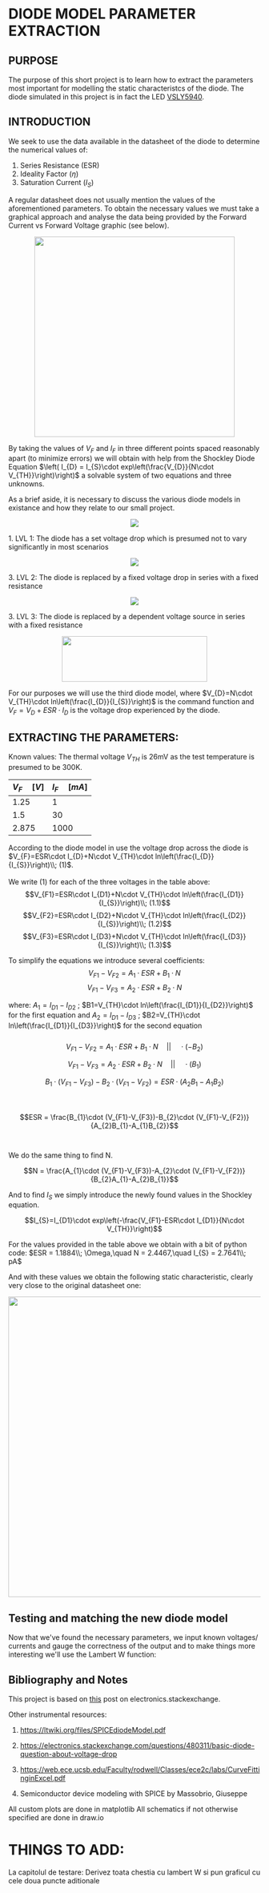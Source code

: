 # DIODE MODEL PARAMETER EXTRACTION
## PURPOSE
The purpose of this short project is to learn how to extract the parameters most important for modelling the static characteristcs of the diode.
The diode simulated in this project is in fact the LED [VSLY5940](https://www.vishay.com/docs/84240/vsly5940.pdf).
## INTRODUCTION
We seek to use the data available in the datasheet of the diode to determine the numerical values of:
1. Series Resistance (ESR)
2. Ideality Factor ($\eta$)
3. Saturation Current ($I_{S}$)

A regular datasheet does not usually mention the values of the aforementioned parameters. To obtain the necessary values we must take a graphical approach and analyse the data being provided by the Forward Current vs Forward Voltage graphic (see below).
<p align="center">
<img src="https://user-images.githubusercontent.com/127757267/232343543-f7283861-69a8-41be-b0f5-b377fe8b1c5a.png" width="400" height="400" />
</p>



By taking the values of $V_{F}$ and $I_{F}$ in three different points spaced reasonably apart (to minimize errors) we will obtain with help from the Shockley Diode Equation $\left( I_{D} = I_{S}\cdot exp\left(\frac{V_{D}}{N\cdot V_{TH}}\right)\right)$ a solvable system of two equations and three unknowns.

As a brief aside, it is necessary to discuss the various diode models in existance and how they relate to our small project.
<p align="center">
  <img src="https://user-images.githubusercontent.com/127757267/232345998-da2d026d-b055-4da6-98bb-db2576a8db06.png" />
</p>
1. LVL 1: The diode has a set voltage drop which is presumed not to vary significantly in most scenarios
<p align="center">
  <img src="https://user-images.githubusercontent.com/127757267/232345634-fc61e80c-bbc5-488c-9ed4-62b5f34587e7.png" />
</p>
3. LVL 2: The diode is replaced by a fixed voltage drop in series with a fixed resistance 
<p align="center">
  <img src="https://user-images.githubusercontent.com/127757267/232345529-a4ecc151-9b80-482a-82ca-bcdc2f1a24bd.png" />
</p>
3. LVL 3: The diode is replaced by a dependent voltage source in series with a fixed resistance
<p align="center">
<img src="https://user-images.githubusercontent.com/127757267/232333208-b7d00b4a-22c4-4c32-a231-d9e6f69350a3.png" width="290" height="91" />
</p>

For our purposes we will use the third diode model, where $V_{D}=N\cdot V_{TH}\cdot ln\left(\frac{I_{D}}{I_{S}}\right)$ is the command function and $V_{F}=V_{D}+ESR\cdot I_{D}$ is the voltage drop experienced by the diode.




## EXTRACTING THE PARAMETERS:
Known values: The thermal voltage $V_{TH}$ is 26mV as the test temperature is presumed to be 300K.

| $V_{F}\quad[V]$  | $I_{F}\quad[mA]$ | 
| ------------- | ------------- | 
| 1.25|1 |
| 1.5|30 |
| 2.875| 1000|

According to the diode model in use the voltage drop across the diode is $V_{F}=ESR\cdot I_{D}+N\cdot V_{TH}\cdot ln\left(\frac{I_{D}}{I_{S}}\right)\\; (1)$.
<br></br>
We write (1) for each of the three voltages in the table above:
$$V_{F1}=ESR\cdot I_{D1}+N\cdot V_{TH}\cdot ln\left(\frac{I_{D1}}{I_{S}}\right)\\; (1.1)$$
$$V_{F2}=ESR\cdot I_{D2}+N\cdot V_{TH}\cdot ln\left(\frac{I_{D2}}{I_{S}}\right)\\; (1.2)$$
$$V_{F3}=ESR\cdot I_{D3}+N\cdot V_{TH}\cdot ln\left(\frac{I_{D3}}{I_{S}}\right)\\; (1.3)$$

To simplify the equations we introduce several coefficients:
$$V_{F1}-V_{F2}=A_{1}\cdot ESR+B_{1}\cdot N$$
$$V_{F1}-V_{F3}=A_{2}\cdot ESR+B_{2}\cdot N$$

where: $A_{1}=I_{D1}-I_{D2}$ ; $B1=V_{TH}\cdot ln\left(\frac{I_{D1}}{I_{D2}}\right)$ for the first equation and $A_{2}=I_{D1}-I_{D3}$ ; $B2=V_{TH}\cdot ln\left(\frac{I_{D1}}{I_{D3}}\right)$ for the second equation
<br></br>
$$V_{F1}-V_{F2}=A_{1}\cdot ESR+B_{1}\cdot N\quad ||\quad \cdot (-B_{2})$$

$$V_{F1}-V_{F3}=A_{2}\cdot ESR+B_{2}\cdot N\quad ||\quad \cdot (B_{1})$$

$$B_{1}\cdot (V_{F1}-V_{F3})-B_{2}\cdot (V_{F1}-V_{F2})=ESR\cdot (A_{2}B_{1}-A_{1}B_{2})$$
<br></br>
$$ESR = \frac{B_{1}\cdot (V_{F1}-V_{F3})-B_{2}\cdot (V_{F1}-V_{F2})}{A_{2}B_{1}-A_{1}B_{2}}$$
<br></br>
We do the same thing to find N.

$$N = \frac{A_{1}\cdot (V_{F1}-V_{F3})-A_{2}\cdot (V_{F1}-V_{F2})}{B_{2}A_{1}-A_{2}B_{1}}$$

And to find $I_{S}$ we simply introduce the newly found values in the Shockley equation.

$$I_{S}=I_{D1}\cdot exp\left(-\frac{V_{F1}-ESR\cdot I_{D1}}{N\cdot V_{TH}}\right)$$

For the values provided in the table above we obtain with a bit of python code:
$ESR = 1.1884\\; \Omega,\quad N = 2.4467,\quad I_{S} = 2.7641\\; pA$

And with these values we obtain the following static characteristic, clearly very close to the original datasheet one:
<p align="center">
<img src="https://user-images.githubusercontent.com/127757267/232346258-3a94c56b-c2c9-4171-aabf-c992a5276aa7.png" width="800" height="600" />
</p>

## Testing and matching the new diode model
Now that we've found the necessary parameters, we input known voltages/ currents and gauge the correctness of the output and to make things more interesting we'll use the Lambert W function:

## Bibliography and Notes
This project is based on [this](https://electronics.stackexchange.com/questions/601136/ltspice-modeling-an-led) post on electronics.stackexchange.

Other instrumental resources:
1.  https://ltwiki.org/files/SPICEdiodeModel.pdf
2.  https://electronics.stackexchange.com/questions/480311/basic-diode-question-about-voltage-drop
3.  https://web.ece.ucsb.edu/Faculty/rodwell/Classes/ece2c/labs/CurveFittinginExcel.pdf

4.  Semiconductor device modeling with SPICE
by Massobrio, Giuseppe

All custom plots are done in matplotlib
All schematics if not otherwise specified are done in draw.io
# THINGS TO ADD:
La capitolul de testare:
Derivez toata chestia cu lambert W si pun graficul cu cele doua puncte aditionale
